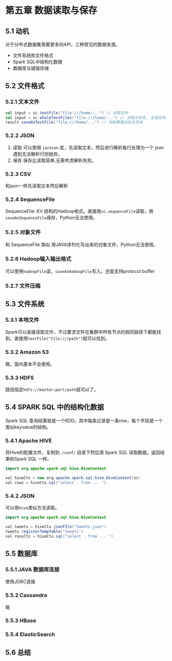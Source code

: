 # 第五章 数据读取与保存

## 5.1 动机

对于分布式数据集需要更多的API，三种常见的数据来源。
- 文件系统和文件格式
- Spark SQL中结构化数据
- 数据库与键值存储

## 5.2 文件格式

### 5.2.1 文本文件

```scala
val input = sc.textFile("file:///home/...") // 读取文件
val input = sc.wholeTextFiles("file:///home/...") // 读取文件夹, 生成文件名 文件内容对
result.saveAsTextFile("file:///home/...") // 将结果输出到文件夹
```

### 5.2.2 JSON

1. 读取
可以使用 `jackson` 库，先读取文本，然后进行解析每行处理为一个 json 遇到无法解析行则抛弃。
2. 保存
保存比读取简单,无需考虑解析失败。

### 5.2.3 CSV
和json一样先读取文本然后解析

### 5.2.4 SequenceFile

SequenceFile: KV 结构的Hadoop格式。直接用`sc.sequenceFile`读取，用`saveAsSequenceFile`保存，Python无法使用。

### 5.2.5 对象文件

和 SequenceFile 类似 用JAVA序列化写出来的对象文件，Python无法使用。

### 5.2.6 Hadoop输入输出格式
可以使用`hadoopFile`读，`saveAsHadoopFile`写入。还能支持protocol buffer

### 5.2.7 文件压缩

## 5.3 文件系统

### 5.3.1 本地文件
Spark可以直接读取文件，不过要求文件在集群中所有节点的相同路径下都能找到。直接用`textFile("file:///path")`就可以找到。

### 5.3.2 Amazon S3
略，国内基本不会使用。

### 5.3.3 HDFS
路径指定`hdfs://master:port/path`就可以了。

## 5.4 SPARK SQL 中的结构化数据
Spark SQL 查询结果就是一个RDD。其中每条记录是一条row，每个字段是一个类似keyvalue的结构。

### 5.4.1 Apache HIVE
将Hive的配置文件，复制到`./conf/` 目录下然后用 Spark SQL 读取数据。返回结果和Spark SQL 一样。 
```java
import org.apache.spark.sql.hive.HiveContext

val hiveCtx = new org.apache.spark.sql.hive.HiveContext(sc)
val rows = hiveCtx.sql("select . from ... ")
```
### 5.4.2 JSON
可以用`Hive`类似方法读取。
```java
import org.apache.spark.sql.hive.HiveContext

val tweets = hiveCtx.jsonFIle("tweets.json")
tweets.registerTempTable("tweets")
val results = hiveCtx.sql("select . from ... ")
```

## 5.5 数据库

### 5.5.1 JAVA 数据库连接
使用JDBC连接

### 5.5.2 Cassandra
略
### 5.5.3 HBase
### 5.5.4 ElasticSearch
## 5.6 总结
